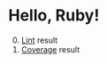 # Hello, Ruby! 

0. [Lint](https://dannysilence.github.io/hello-ruby/lint.html) result
1. [Coverage](https://dannysilence.github.io/hello-ruby/coverage.html) result

